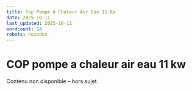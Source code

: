 ```yaml
---
title: Cop Pompe A Chaleur Air Eau 11 Kw
date: 2025-10-11
last_updated: 2025-10-11
wordcount: 14
robots: noindex
---
```


# COP pompe a chaleur air eau 11 kw

Contenu non disponible – hors sujet.